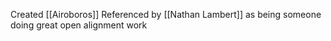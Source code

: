 Created [[Airoboros]]
Referenced by [[Nathan Lambert]] as being someone doing great open alignment work